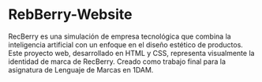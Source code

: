 # RebBerry-Website
RecBerry es una simulación de empresa tecnológica que combina la inteligencia artificial con un enfoque en el diseño estético de productos. Este proyecto web, desarrollado en HTML y CSS, representa visualmente la identidad de marca de RecBerry. Creado como trabajo final para la asignatura de Lenguaje de Marcas en 1DAM.
